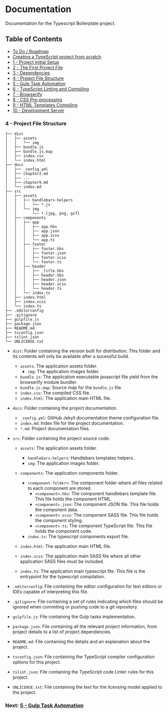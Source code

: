 # Documentation

Documentation for the Typescript Boilerplate project.


## Table of Contents

*  [To Do / Roadmap](index.md#roadmap)
*  [Creating a TypeScript project from scratch](index.md#creating-project)
*  [1 - Project Initial Setup](index.md#initial-setup)
*  [2 - The First Project File](index.md#first-file)
*  [3 - Dependencies](chapter2.html#dependencies)
*  [4 - Project File Structure](#file-structure)
*  [5 - Gulp Task Automation](chapter4.html#task-automation)
*  [6 - TypeScript Linting and Compiling](chapter5.html#typescript)
*  [7 - Browserify](chapter6.html#browserify)
*  [8 - CSS Pre-processing](chapter7.html#sass)
*  [9 - HTML Templates Compiling](chapter8.html#handlebars)
*  [10 - Development Server](chapter9.html#browser-sync)


### 4 - Project File Structure <a name="file-structure">

```
├── dist
│   ├── assets
│   │   └── img
│   ├── bundle.js
│   ├── bundle.js.map
│   ├── index.css
│   └── index.html
├── docs
│   ├── _config.yml
│   ├── chapter2.md
│   ├── ...
│   ├── chapter9.md
│   └── index.md
├── src
│   ├── assets
│   │   ├── handlebars-helpers
│   │   │   └── *.js
│   │   └── img
│   │       └── *.[jpg, png, gif]
│   ├── components
│   │   ├── app
│   │   │   ├── app.hbs
│   │   │   ├── app.json
│   │   │   ├── app.scss
│   │   │   └── app.ts
│   │   ├── footer
│   │   │   ├── footer.hbs
│   │   │   ├── footer.json
│   │   │   ├── footer.scss
│   │   │   └── footer.ts
│   │   ├── header
│   │   │   ├── _title.hbs
│   │   │   ├── header.hbs
│   │   │   ├── header.json
│   │   │   ├── header.scss
│   │   │   └── header.ts
│   │   └── index.ts
│   ├── index.html
│   ├── index.scss
│   └── index.ts
├── .editorconfig
├── .gitignore
├── gulpfile.js
├── package.json
├── README.md
├── tsconfig.json
├── tslint.json
└── UNLICENSE.txt
```

* `dist`: Folder containing the version built for distribution. This folder and its contents will only be available after a sucessful build.
    * `assets`: The application assets folder.
        * `img`: The application images folder.
    * `bundle.js`: The application executable javascript file yield from the browserify module bundler.
    * `bundle.js.map`: Source map for the `bundle.js` file.
    * `index.css`: The compiled CSS file.
    * `index.html`: The application main HTML file.

* `docs`: Folder containing the project documentation.
    * `_config.yml`: GitHub Jekyll documentation theme configuration file.
    * `index.md`: Index file for the project documentation.
    * `*.md`: Project documentation files.

* `src`: Folder containing the project source code.
    * `assets`: The application assets folder.
        * `handlebars-helpers`: Handlebars templates helpers.
        * `img`: The application images folder.

    * `components`: The application components folder.
        * `<component-folder>`: The component folder where all files related to each component are stored.
            * `<component>.hbs`: The component handlebars template file. This file holds the component HTML.
            * `<component>.json`: The component JSON file. This file holds the component data.
            * `<component>.scss`: The component SASS file. This file holds the component styling.
            * `<component>.ts`: The component TypeScript file. This file holds the component code.
        * `index.ts`: The typescript components export file.

    * `index.html`: The application main HTML file.
    * `index.scss`: The application main SASS file where all other application SASS files must be included.
    * `index.ts`: The application main typescript file. This file is the entrypoint for the typescript compilation.

* `.editorconfig`: File containing the editor configuration for text editors or IDEs capable of interpreting this file.
* `.gitignore`: File containing a set of rules indicating which files should be ignored when commiting or pushing code to a git repository.
* `gulpfile.js`: File containing the Gulp tasks implementation.
* `package.json`: File containing all the relevant project information, from project details to a list of project dependencies.
* `README.md`: File containing the details and an explanation about the project.
* `tsconfig.json`: File containing the TypeScript compiler configuration options for this project.
* `tslint.json`: File containing the TypeScript code Linter rules for this project.
* `UNLICENSE.txt`: File containing the text for the licensing model applied to the project.

### Next: [5 - Gulp Task Automation](chapter4.html#task-automation)
